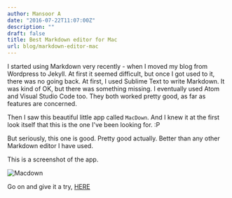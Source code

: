 ```yaml
---
author: Mansoor A
date: "2016-07-22T11:07:00Z"
description: ""
draft: false
title: Best Markdown editor for Mac
url: blog/markdown-editor-mac
---
```



I started using Markdown very recently - when I moved my blog from Wordpress to Jekyll. At first it seemed difficult, but once I got used to it, there was no going back.  At first, I used Sublime Text to write Markdown. It was kind of OK, but there was something missing. I eventually used Atom and Visual Studio Code too. They both worked pretty good, as far as features are concerned.  

Then I saw this beautiful little app called `MacDown`. And I knew it at the first look itself that this is the one I've been looking for. :P   

But seriously, this one is good. Pretty good actually. Better than any other Markdown editor I have used. 

This is a screenshot of the app.

![Macdown](https://cdn.esc.sh/jekyll/other/macdown.png)

Go on and give it a try, [HERE](http://macdown.uranusjr.com/)

